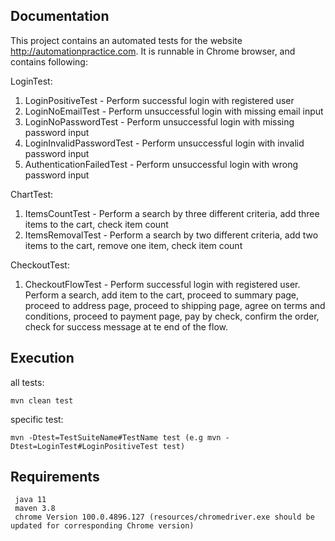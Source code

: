 
Documentation
-------------

This project contains an automated tests for the website http://automationpractice.com. It is runnable in Chrome browser, and
contains following:

LoginTest:
1. LoginPositiveTest - Perform successful login with registered user
2. LoginNoEmailTest - Perform unsuccessful login with missing email input
3. LoginNoPasswordTest - Perform unsuccessful login with missing password input
4. LoginInvalidPasswordTest - Perform unsuccessful login with invalid password input
5. AuthenticationFailedTest - Perform unsuccessful login with wrong password input

ChartTest:
1. ItemsCountTest - Perform a search by three different criteria, add three items to the cart, check item count
2. ItemsRemovalTest - Perform a search by two different criteria, add two items to the cart, remove one item, check item count

CheckoutTest:
1. CheckoutFlowTest - Perform successful login with registered user. Perform a search, add item to the cart,
   proceed to summary page, proceed to address page, proceed to shipping page, agree on terms and conditions,
   proceed to payment page, pay by check, confirm the order, check for success message at te end of the flow. 



Execution
-------------
all tests:
```
mvn clean test
```
specific test:
```
mvn -Dtest=TestSuiteName#TestName test (e.g mvn -Dtest=LoginTest#LoginPositiveTest test)
```

Requirements
-------------
```
 java 11
 maven 3.8
 chrome Version 100.0.4896.127 (resources/chromedriver.exe should be updated for corresponding Chrome version)
```